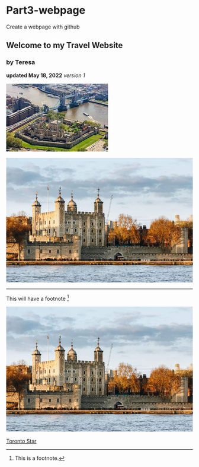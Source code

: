 # Part3-webpage
Create a webpage with github
## Welcome to my Travel Website
### by Teresa

**updated May 18, 2022**
*version 1*

![London Tower pic](https://github.com/rosst777/Part3-webpage/blob/main/London%20Tower.jpg)



![London Tower pic](tower-of-london.jpg)

---

This will have a footnote [^1]


[^1]: This is a footnote.

![London Tower pic](tower-of-london.jpg)

[Toronto Star](https://www.thestar.com) 
